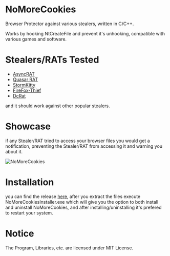 # NoMoreCookies
Browser Protector against various stealers, written in C/C++.

Works by hooking NtCreateFile and prevent it's unhooking, compatible with various games and software.

# Stealers/RATs Tested
* <a href="https://github.com/NYAN-x-CAT/AsyncRAT-C-Sharp">AsyncRAT</a>
* <a href="https://github.com/quasar/Quasar">Quasar RAT</a>
* <a href="https://github.com/swagkarna/StormKitty">StormKitty</a>
* <a href="https://github.com/swagkarna/StormKitty">FireFox-Thief</a>
* <a href="https://github.com/qwqdanchun/DcRat">DcRat</a>

and it should work against other popular stealers.
# Showcase
if any Stealer/RAT tried to access your browser files you would get a notification, preventing the Stealer/RAT from accessing it and warning you about it.


![NoMoreCookies](https://github.com/AdvDebug/NoMoreCookies/assets/90452585/ad4d07bf-2b84-488f-8bad-cf8241c89d84)

# Installation 
you can find the release <a href="https://github.com/AdvDebug/NoMoreCookies/releases/tag/NoMoreCookies_1.0">here</a>, after you extract the files execute NoMoreCookiesInstaller.exe which will give you the option to both install and uninstall NoMoreCookies, and after installing/uninstalling it's prefered to restart your system.

# Notice
The Program, Libraries, etc. are licensed under MIT License.
